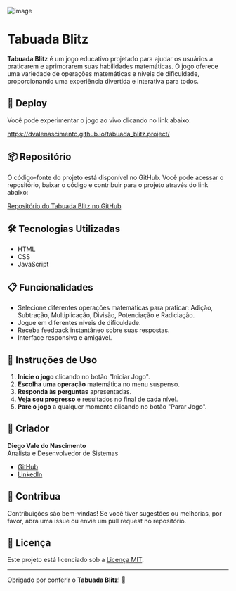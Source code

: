![image](https://github.com/user-attachments/assets/383a78df-d1a7-49e3-8652-e19d3e01ad95)

# Tabuada Blitz

**Tabuada Blitz** é um jogo educativo projetado para ajudar os usuários a praticarem e aprimorarem suas habilidades matemáticas. O jogo oferece uma variedade de operações matemáticas e níveis de dificuldade, proporcionando uma experiência divertida e interativa para todos.

## 🚀 Deploy

Você pode experimentar o jogo ao vivo clicando no link abaixo:

https://dvalenascimento.github.io/tabuada_blitz.project/

## 📦 Repositório

O código-fonte do projeto está disponível no GitHub. Você pode acessar o repositório, baixar o código e contribuir para o projeto através do link abaixo:

[Repositório do Tabuada Blitz no GitHub](https://github.com/DVALENASCIMENTO/tabuada_blitz.project)

## 🛠 Tecnologias Utilizadas

- HTML
- CSS
- JavaScript

## 📋 Funcionalidades

- Selecione diferentes operações matemáticas para praticar: Adição, Subtração, Multiplicação, Divisão, Potenciação e Radiciação.
- Jogue em diferentes níveis de dificuldade.
- Receba feedback instantâneo sobre suas respostas.
- Interface responsiva e amigável.

## 📌 Instruções de Uso

1. **Inicie o jogo** clicando no botão "Iniciar Jogo".
2. **Escolha uma operação** matemática no menu suspenso.
3. **Responda às perguntas** apresentadas.
4. **Veja seu progresso** e resultados no final de cada nível.
5. **Pare o jogo** a qualquer momento clicando no botão "Parar Jogo".

## 👤 Criador

**Diego Vale do Nascimento**  
Analista e Desenvolvedor de Sistemas

- [GitHub](https://github.com/DVALENASCIMENTO)
- [LinkedIn](https://www.linkedin.com/in/diego-vale-do-nascimento-48212215b/)

## 🤝 Contribua

Contribuições são bem-vindas! Se você tiver sugestões ou melhorias, por favor, abra uma issue ou envie um pull request no repositório.

## 📝 Licença

Este projeto está licenciado sob a [Licença MIT](LICENSE).

---

Obrigado por conferir o **Tabuada Blitz**! 🚀
